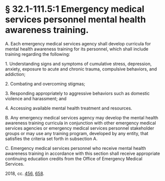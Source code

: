 # § 32.1-111.5:1 Emergency medical services personnel mental health awareness training.

<p>A. Each emergency medical services agency shall develop curricula for mental health awareness training for its personnel, which shall include training regarding the following:</p><p>1. Understanding signs and symptoms of cumulative stress, depression, anxiety, exposure to acute and chronic trauma, compulsive behaviors, and addiction;</p><p>2. Combating and overcoming stigmas;</p><p>3. Responding appropriately to aggressive behaviors such as domestic violence and harassment; and</p><p>4. Accessing available mental health treatment and resources.</p><p>B. Any emergency medical services agency may develop the mental health awareness training curricula in conjunction with other emergency medical services agencies or emergency medical services personnel stakeholder groups or may use any training program, developed by any entity, that satisfies the criteria set forth in subsection A.</p><p>C. Emergency medical services personnel who receive mental health awareness training in accordance with this section shall receive appropriate continuing education credits from the Office of Emergency Medical Services.</p><p>2018, cc. <a href='http://lis.virginia.gov/cgi-bin/legp604.exe?181+ful+CHAP0456'>456</a>, <a href='http://lis.virginia.gov/cgi-bin/legp604.exe?181+ful+CHAP0658'>658</a>.</p>